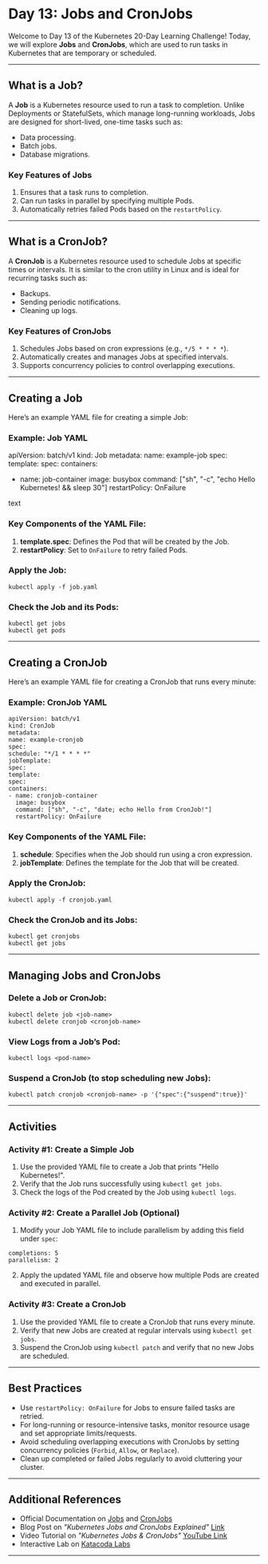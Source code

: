 # Day 13: Jobs and CronJobs

Welcome to Day 13 of the Kubernetes 20-Day Learning Challenge! Today, we will explore **Jobs** and **CronJobs**, which are used to run tasks in Kubernetes that are temporary or scheduled.

---

## **What is a Job?**

A **Job** is a Kubernetes resource used to run a task to completion. Unlike Deployments or StatefulSets, which manage long-running workloads, Jobs are designed for short-lived, one-time tasks such as:
- Data processing.
- Batch jobs.
- Database migrations.

### **Key Features of Jobs**
1. Ensures that a task runs to completion.
2. Can run tasks in parallel by specifying multiple Pods.
3. Automatically retries failed Pods based on the `restartPolicy`.

---

## **What is a CronJob?**

A **CronJob** is a Kubernetes resource used to schedule Jobs at specific times or intervals. It is similar to the cron utility in Linux and is ideal for recurring tasks such as:
- Backups.
- Sending periodic notifications.
- Cleaning up logs.

### **Key Features of CronJobs**
1. Schedules Jobs based on cron expressions (e.g., `*/5 * * * *`).
2. Automatically creates and manages Jobs at specified intervals.
3. Supports concurrency policies to control overlapping executions.

---

## **Creating a Job**

Here’s an example YAML file for creating a simple Job:

### Example: Job YAML

apiVersion: batch/v1
kind: Job
metadata:
name: example-job
spec:
template:
spec:
containers:
- name: job-container
  image: busybox
  command: ["sh", "-c", "echo Hello Kubernetes! && sleep 30"]
  restartPolicy: OnFailure

text

### Key Components of the YAML File:
1. **template.spec**: Defines the Pod that will be created by the Job.
2. **restartPolicy**: Set to `OnFailure` to retry failed Pods.

### Apply the Job:

````
kubectl apply -f job.yaml
````


### Check the Job and its Pods:
````
kubectl get jobs
kubectl get pods
````


---

## **Creating a CronJob**

Here’s an example YAML file for creating a CronJob that runs every minute:

### Example: CronJob YAML
````
apiVersion: batch/v1
kind: CronJob
metadata:
name: example-cronjob
spec:
schedule: "*/1 * * * *"
jobTemplate:
spec:
template:
spec:
containers:
- name: cronjob-container
  image: busybox
  command: ["sh", "-c", "date; echo Hello from CronJob!"]
  restartPolicy: OnFailure

````

### Key Components of the YAML File:
1. **schedule**: Specifies when the Job should run using a cron expression.
2. **jobTemplate**: Defines the template for the Job that will be created.

### Apply the CronJob:
````
kubectl apply -f cronjob.yaml
````


### Check the CronJob and its Jobs:

````
kubectl get cronjobs
kubectl get jobs
````


---

## **Managing Jobs and CronJobs**

### Delete a Job or CronJob:

````
kubectl delete job <job-name>
kubectl delete cronjob <cronjob-name>
````


### View Logs from a Job’s Pod:

````
kubectl logs <pod-name>
````

### Suspend a CronJob (to stop scheduling new Jobs):

````
kubectl patch cronjob <cronjob-name> -p '{"spec":{"suspend":true}}'
````


---

## **Activities**

### Activity #1: Create a Simple Job
1. Use the provided YAML file to create a Job that prints "Hello Kubernetes!".
2. Verify that the Job runs successfully using `kubectl get jobs`.
3. Check the logs of the Pod created by the Job using `kubectl logs`.

### Activity #2: Create a Parallel Job (Optional)
1. Modify your Job YAML file to include parallelism by adding this field under `spec`:
````
completions: 5
parallelism: 2
````

2. Apply the updated YAML file and observe how multiple Pods are created and executed in parallel.

### Activity #3: Create a CronJob
1. Use the provided YAML file to create a CronJob that runs every minute.
2. Verify that new Jobs are created at regular intervals using `kubectl get jobs`.
3. Suspend the CronJob using `kubectl patch` and verify that no new Jobs are scheduled.

---

## **Best Practices**

- Use `restartPolicy: OnFailure` for Jobs to ensure failed tasks are retried.
- For long-running or resource-intensive tasks, monitor resource usage and set appropriate limits/requests.
- Avoid scheduling overlapping executions with CronJobs by setting concurrency policies (`Forbid`, `Allow`, or `Replace`).
- Clean up completed or failed Jobs regularly to avoid cluttering your cluster.

---

## **Additional References**

- Official Documentation on [Jobs](https://kubernetes.io/docs/concepts/workloads/controllers/job/) and [CronJobs](https://kubernetes.io/docs/concepts/workloads/controllers/cron-jobs/)
- Blog Post on *"Kubernetes Jobs and CronJobs Explained"* [Link](https://www.cncf.io/blog/kubernetes-jobs-and-cronjobs/)
- Video Tutorial on *"Kubernetes Jobs & CronJobs"* [YouTube Link](https://www.youtube.com/watch?v=4rYpWgVmFpY)
- Interactive Lab on [Katacoda Labs](https://www.katacoda.com/courses/kubernetes)

---